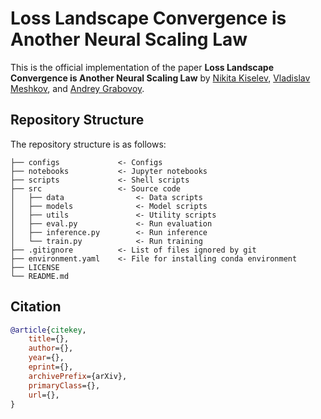 # Loss Landscape Convergence is Another Neural Scaling Law

This is the official implementation of the paper **Loss Landscape Convergence is Another Neural Scaling Law** by [Nikita Kiselev](https://github.com/kisnikser), [Vladislav Meshkov](https://github.com/Drago160), and [Andrey Grabovoy](https://github.com/andriygav).

## Repository Structure

The repository structure is as follows:

```
├── configs             <- Configs
├── notebooks           <- Jupyter notebooks
├── scripts             <- Shell scripts
├── src                 <- Source code
│   ├── data                <- Data scripts
│   ├── models              <- Model scripts
│   ├── utils               <- Utility scripts
│   ├── eval.py             <- Run evaluation
│   ├── inference.py        <- Run inference
│   └── train.py            <- Run training
├── .gitignore          <- List of files ignored by git
├── environment.yaml    <- File for installing conda environment
├── LICENSE
└── README.md
```

## Citation

```BibTeX
@article{citekey,
    title={}, 
    author={},
    year={},
    eprint={},
    archivePrefix={arXiv},
    primaryClass={},
    url={}, 
}
```
